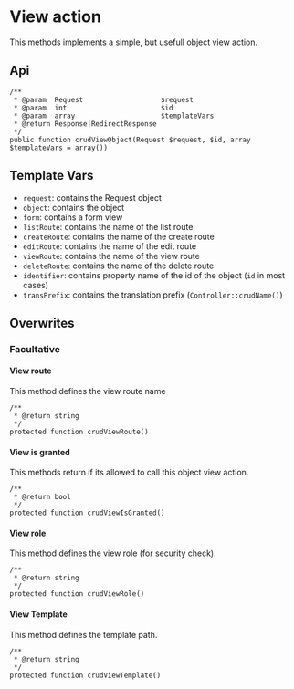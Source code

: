 # View action

This methods implements a simple, but usefull object view action.

## Api

```{.php}
/**
 * @param  Request                   $request
 * @param  int                       $id
 * @param  array                     $templateVars
 * @return Response|RedirectResponse
 */
public function crudViewObject(Request $request, $id, array $templateVars = array())
```

## Template Vars

 * `request`: contains the Request object
 * `object`: contains the object
 * `form`: contains a form view
 * `listRoute`: contains the name of the list route
 * `createRoute`: contains the name of the create route
 * `editRoute`: contains the name of the edit route
 * `viewRoute`: contains the name of the view route
 * `deleteRoute`: contains the name of the delete route
 * `identifier`: contains property name of the id of the object (`id` in most cases)
 * `transPrefix`: contains the translation prefix (`Controller::crudName()`)

## Overwrites

### Facultative

#### View route

This method defines the view route name

```{.php}
/**
 * @return string
 */
protected function crudViewRoute()
```

#### View is granted

This methods return if its allowed to call this object view action.

```{.php}
/**
 * @return bool
 */
protected function crudViewIsGranted()
```

#### View role

This method defines the view role (for security check).

```{.php}
/**
 * @return string
 */
protected function crudViewRole()
```

#### View Template

This method defines the template path.

```{.php}
/**
 * @return string
 */
protected function crudViewTemplate()
```
